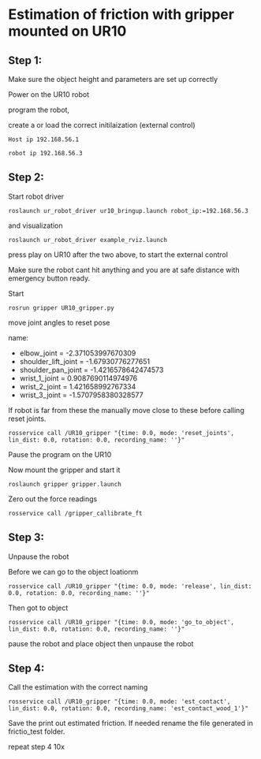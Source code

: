 # Estimation of friction with gripper mounted on UR10

## Step 1:
Make sure the object height and parameters are set up correctly

Power on the UR10 robot

program the robot,

create a or load the correct initilaization (external control)
```
Host ip 192.168.56.1
```
```
robot ip 192.168.56.3
```

## Step 2: 
Start robot driver
```
roslaunch ur_robot_driver ur10_bringup.launch robot_ip:=192.168.56.3
```
and visualization
```
roslaunch ur_robot_driver example_rviz.launch
```

press play on UR10 after the two above, to start the external control 

Make sure the robot cant hit anything and you are at safe distance with emergency button ready. 

Start 
```
rosrun gripper UR10_gripper.py
```

move joint angles to reset pose

name: 
  - elbow_joint = -2.371053997670309
  - shoulder_lift_joint = -1.67930776277651
  - shoulder_pan_joint =  -1.4216578642474573
  - wrist_1_joint = 0.9087690114974976
  - wrist_2_joint = 1.421658992767334
  - wrist_3_joint = -1.5707958380328577
 
If robot is far from these the manually move close to these before calling reset joints. 

```
rosservice call /UR10_gripper "{time: 0.0, mode: 'reset_joints', lin_dist: 0.0, rotation: 0.0, recording_name: ''}"
```

Pause the program on the UR10

Now mount the gripper and start it 

```
roslaunch gripper gripper.launch
```

Zero out the force readings

```
rosservice call /gripper_callibrate_ft
```

## Step 3:

Unpause the robot

Before we can go to the object loationm 
```
rosservice call /UR10_gripper "{time: 0.0, mode: 'release', lin_dist: 0.0, rotation: 0.0, recording_name: ''}"
```
Then got to object
```
rosservice call /UR10_gripper "{time: 0.0, mode: 'go_to_object', lin_dist: 0.0, rotation: 0.0, recording_name: ''}"
```

pause the robot and place object then unpause the robot

## Step 4:
Call the estimation with the correct naming 
```
rosservice call /UR10_gripper "{time: 0.0, mode: 'est_contact', lin_dist: 0.0, rotation: 0.0, recording_name: 'est_contact_wood_1'}"
```
Save the print out estimated friction. If needed rename the file generated in frictio_test folder. 

repeat step 4 10x
